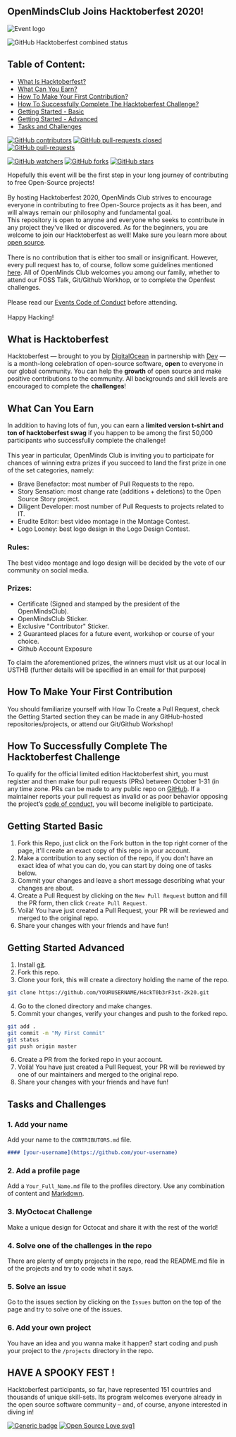 ## OpenMindsClub Joins Hacktoberfest 2020! ##

![Event logo](https://www.pixenli.com/image/sbWyjrII)

![GitHub Hacktoberfest combined status](https://img.shields.io/github/hacktoberfest/2020/openmindsclub/H4ckT0b3rF3st-2k20?color=FF1493&label=Openfest%202020)

## Table of Content:
* [What Is Hacktoberfest?](#What-Is-Hacktoberfest)
* [What Can You Earn?](#What-Can-You-Earn)
* [How To Make Your First Contribution?](#How-To-Make-Your-First-Contribution)
* [How To Successfully Complete The Hacktoberfest Challenge?](#How-To-Successfully-Complete-The-Hacktoberfest-Challenge)
* [Getting Started - Basic](#Getting-Started-Basic)
* [Getting Started - Advanced](#Getting-Started-Advanced)
* [Tasks and Challenges](#Tasks-and-Challenges)

[![GitHub contributors](https://img.shields.io/github/contributors/openmindsclub/H4ckT0b3rF3st-2k20)](https://GitHub.com/Naereen/StrapDown.js/graphs/contributors/)
[![GitHub pull-requests closed](https://img.shields.io/github/issues-pr-closed/openmindsclub/H4ckT0b3rF3st-2k20)](https://GitHub.com/Naereen/StrapDown.js/pull/)
[![GitHub pull-requests](https://img.shields.io/github/issues-pr/openmindsclub/H4ckT0b3rF3st-2k20)](https://GitHub.com/Naereen/StrapDown.js/pull/)

[![GitHub watchers](https://img.shields.io/github/watchers/openmindsclub/H4ckT0b3rF3st-2k20?style=social)](https://github.com/openmindsclub/H4ckT0b3rF3st-2k20/network)
[![GitHub forks](https://img.shields.io/github/forks/openmindsclub/H4ckT0b3rF3st-2k20?style=social)](https://github.com/openmindsclub/H4ckT0b3rF3st-2k20/network)
[![GitHub stars](https://img.shields.io/github/stars/openmindsclub/H4ckT0b3rF3st-2k20?style=social)](https://github.com/openmindsclub/H4ckT0b3rF3st-2k20/network)


  Hopefully this event will be the first step in your long journey of contributing to free Open-Source projects!<br/><br/>
  By hosting Hacktoberfest 2020, OpenMinds Club strives to encourage everyone in contributing to free Open-Source projects as it has been, and will always remain our philosophy and fundamental goal.<br/> This repository is open to anyone and everyone who seeks to contribute in any project they've liked or discovered. As for the beginners, you are welcome to join our Hacktoberfest as well! Make sure you learn more about [open source](https://github.com/open-source).<br/><br/>
  There is no contribution that is either too small or insignificant. However, every pull request has to, of course, follow some guidelines mentioned [here](https://hacktoberfest.digitalocean.com/details#quality-standards). All of OpenMinds Club welcomes you among our family, whether to attend our FOSS Talk, Git/Github Workhop, or to complete the Openfest challenges.<br/><br/>
  Please read our [Events Code of Conduct](https://docs.google.com/document/d/1gFKOhyUqMZzrZcbq8A_TpO5x9J9HK6agv70awCH8pyI/edit) before attending.<br/><br/>
  Happy Hacking!

## What is Hacktoberfest ###
  Hacktoberfest — brought to you by [DigitalOcean](https://www.digitalocean.com/) in partnership with [Dev](https://dev.to/) — is a month-long celebration of open-source software, **open** to everyone in our global community. You can help the **growth** of open source and make positive contributions to the community. All backgrounds and skill levels are encouraged to complete the **challenges**!
​
## What Can You Earn
  In addition to having lots of fun, you can earn a **limited version t-shirt and ton of hacktoberfest swag** if you happen to be among the first 50,000 participants who successfully complete the challenge!<br/><br/>
  This year in particular, OpenMinds Club is inviting you to participate for chances of winning extra prizes if you succeed to land the first prize in one of the set categories, namely: <br/>
  * Brave Benefactor: most number of Pull Requests to the repo.
  * Story Sensation: most change rate (additions + deletions) to the Open Source Story project.
  * Diligent Developer: most number of Pull Requests to projects related to IT.
  * Erudite Editor: best video montage in the Montage Contest.
  * Logo Looney: best logo design in the Logo Design Contest.<br/>

### Rules:

The best video montage and logo design will be decided by the vote of our community on social media.
### Prizes:
* Certificate (Signed and stamped by the president of the OpenMindsClub).
* OpenMindsClub Sticker.
* Exclusive "Contributor" Sticker.
* 2 Guaranteed places for a future event, workshop or course of your choice.
* Github Account Exposure
​<br/>

To claim the aforementioned prizes, the winners must visit us at our local in USTHB (further details will be specified in an email for that purpose)

## How To Make Your First Contribution
  You should familiarize yourself with How To Create a Pull Request, check the Getting Started section they can be made in any GitHub-hosted repositories/projects, or attend our Git/Github Workshop!
​
## How To Successfully Complete The Hacktoberfest Challenge
  To qualify for the official limited edition Hacktoberfest shirt, you must register and then make four pull requests (PRs) between October 1-31 (in any time zone. PRs can be made to any public repo on [GitHub](https://github.com/). If a maintainer reports your pull request as invalid or as poor behavior opposing the project’s [code of conduct](https://docs.google.com/document/d/1gFKOhyUqMZzrZcbq8A_TpO5x9J9HK6agv70awCH8pyI/edit), you will become ineligible to participate.

## Getting Started Basic
1. Fork this Repo, just click on the Fork button in the top right corner of the page, it'll create an exact copy of this repo in your account.
2. Make a contribution to any section of the repo, if you don't have an exact idea of what you can do, you can start by doing one of tasks below.
3. Commit your changes and leave a short message describing what your changes are about.
4. Create a Pull Request by clicking on the `New Pull Request` button and fill the PR form, then click `Create Pull Request`.
5. Voilà! You have just created a Pull Request, your PR will be reviewed and merged to the original repo.
6. Share your changes with your friends and have fun!

## Getting Started Advanced
1. Install [git](https://git-scm.com).
2. Fork this repo.
3. Clone your fork, this will create a directory holding the name of the repo.
``` bash
git clone https://github.com/YOURUSERNAME/H4ckT0b3rF3st-2k20.git
```
4. Go to the cloned directory and make changes.
5. Commit your changes, verify your changes and push to the forked repo.
``` bash
git add .
git commit -m "My First Commit"
git status
git push origin master
```
6. Create a PR from the forked repo in your account.
7. Voilà! You have just created a Pull Request, your PR will be reviewed by one of our maintainers and merged to the original repo.
8. Share your changes with your friends and have fun!

## Tasks and Challenges

### 1. Add your name
Add your name to the `CONTRIBUTORS.md` file.
``` markdown
#### [your-username](https://github.com/your-username)
```

### 2. Add a profile page
Add a `Your_Full_Name.md` file to the profiles directory. Use any combination of content and [Markdown](https://guides.github.com/features/mastering-markdown/).

### 3. MyOctocat Challenge
Make a unique design for Octocat and share it with the rest of the world!

### 4. Solve one of the challenges in the repo
There are plenty of empty projects in the repo, read the README.md file in of the projects and try to code what it says.

### 5. Solve an issue
Go to the issues section by clicking on the `Issues` button on the top of the page and try to solve one of the issues.

### 6. Add your own project
You have an idea and you wanna make it happen? start coding and push your project to the `/projects` directory in the repo.

## HAVE A SPOOKY FEST !
  Hacktoberfest participants, so far, have represented 151 countries and thousands of unique skill-sets. Its program welcomes everyone already in the open source software community – and, of course, anyone interested in diving in!

[![Generic badge](https://img.shields.io/badge/Made%20With-Love-FF1493.svg)](https://shields.io/) [![Open Source Love svg1](https://badges.frapsoft.com/os/v1/open-source.svg?v=103)](https://github.com/ellerbrock/open-source-badges/)

